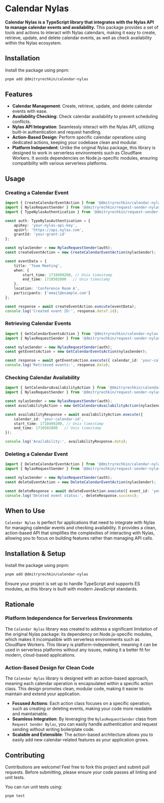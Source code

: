 # Calendar Nylas

**Calendar Nylas is a TypeScript library that integrates with the Nylas API to manage calendar events and availability.** This package provides a set of tools and actions to interact with Nylas calendars, making it easy to create, retrieve, update, and delete calendar events, as well as check availability within the Nylas ecosystem.

## Installation

Install the package using pnpm:

```bash
pnpm add @dmitryrechkin/calendar-nylas
```

## Features

- **Calendar Management**: Create, retrieve, update, and delete calendar events with ease.
- **Availability Checking**: Check calendar availability to prevent scheduling conflicts.
- **Nylas API Integration**: Seamlessly interact with the Nylas API, utilizing built-in authentication and request handling.
- **Action-Based Design**: Perform specific calendar operations using dedicated actions, keeping your codebase clean and modular.
- **Platform Independent**: Unlike the original Nylas package, this library is designed to work in serverless environments such as Cloudflare Workers. It avoids dependencies on Node.js-specific modules, ensuring compatibility with various serverless platforms.

## Usage

### Creating a Calendar Event

```typescript
import { CreateCalendarEventAction } from '@dmitryrechkin/calendar-nylas';
import { NylasRequestSender } from '@dmitryrechkin/request-sender-nylas';
import { TypeNylasAuthentication } from '@dmitryrechkin/request-sender-nylas';

const auth: TypeNylasAuthentication = {
    apiKey: 'your-nylas-api-key',
    apiUrl: 'https://api.nylas.com',
    grantId: 'your-grant-id'
};

const nylasSender = new NylasRequestSender(auth);
const createEventAction = new CreateCalendarEventAction(nylasSender);

const eventData = {
    title: 'Team Meeting',
    when: {
        start_time: 1710499200, // Unix timestamp
        end_time: 1710502800   // Unix timestamp
    },
    location: 'Conference Room A',
    participants: ['email@example.com']
};

const response = await createEventAction.execute(eventData);
console.log('Created event ID:', response.data?.id);
```

### Retrieving Calendar Events

```typescript
import { GetCalendarEventsAction } from '@dmitryrechkin/calendar-nylas';
import { NylasRequestSender } from '@dmitryrechkin/request-sender-nylas';

const nylasSender = new NylasRequestSender(auth);
const getEventsAction = new GetCalendarEventsAction(nylasSender);

const response = await getEventsAction.execute({ calendar_id: 'your-calendar-id' });
console.log('Retrieved events:', response.data);
```

### Checking Calendar Availability

```typescript
import { GetCalendarsAvailabilityAction } from '@dmitryrechkin/calendar-nylas';
import { NylasRequestSender } from '@dmitryrechkin/request-sender-nylas';

const nylasSender = new NylasRequestSender(auth);
const availabilityAction = new GetCalendarsAvailabilityAction(nylasSender);

const availabilityResponse = await availabilityAction.execute({
    calendar_id: 'your-calendar-id',
    start_time: 1710499200, // Unix timestamp
    end_time: 1710502800   // Unix timestamp
});

console.log('Availability:', availabilityResponse.data);
```

### Deleting a Calendar Event

```typescript
import { DeleteCalendarEventAction } from '@dmitryrechkin/calendar-nylas';
import { NylasRequestSender } from '@dmitryrechkin/request-sender-nylas';

const nylasSender = new NylasRequestSender(auth);
const deleteEventAction = new DeleteCalendarEventAction(nylasSender);

const deleteResponse = await deleteEventAction.execute({ event_id: 'your-event-id' });
console.log('Deleted event status:', deleteResponse.success);
```

## When to Use

`Calendar Nylas` is perfect for applications that need to integrate with Nylas for managing calendar events and checking availability. It provides a clean, action-based API that simplifies the complexities of interacting with Nylas, allowing you to focus on building features rather than managing API calls.

## Installation & Setup

Install the package using pnpm:

```bash
pnpm add @dmitryrechkin/calendar-nylas
```

Ensure your project is set up to handle TypeScript and supports ES modules, as this library is built with modern JavaScript standards.

## Rationale

### Platform Independence for Serverless Environments

The `Calendar Nylas` library was created to address a significant limitation of the original Nylas package: its dependency on Node.js-specific modules, which makes it incompatible with serverless environments such as Cloudflare Workers. This library is platform-independent, meaning it can be used in serverless platforms without any issues, making it a better fit for modern, cloud-based applications.

### Action-Based Design for Clean Code

The `Calendar Nylas` library is designed with an action-based approach, meaning each calendar operation is encapsulated within a specific action class. This design promotes clean, modular code, making it easier to maintain and extend your application.

- **Focused Actions**: Each action class focuses on a specific operation, such as creating or deleting events, making your code more readable and maintainable.
- **Seamless Integration**: By leveraging the `NylasRequestSender` class from `Request Sender Nylas`, you can easily handle authentication and request sending without writing boilerplate code.
- **Scalable and Extensible**: The action-based architecture allows you to easily add new calendar-related features as your application grows.

## Contributing

Contributions are welcome! Feel free to fork this project and submit pull requests. Before submitting, please ensure your code passes all linting and unit tests.

You can run unit tests using:

```bash
pnpm test
```